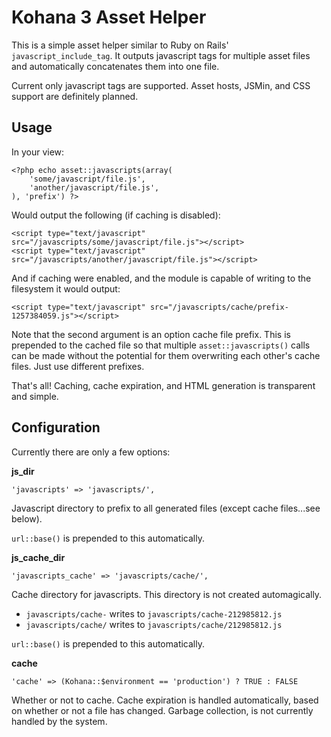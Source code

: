 # Kohana 3 Asset Helper

This is a simple asset helper similar to Ruby on Rails' `javascript_include_tag`. It outputs 
javascript tags for multiple asset files and automatically concatenates them into one file.

Current only javascript tags are supported. Asset hosts, JSMin, and CSS support are definitely planned.

## Usage

In your view:

    <?php echo asset::javascripts(array(
    	'some/javascript/file.js',
    	'another/javascript/file.js',
    ), 'prefix') ?>

Would output the following (if caching is disabled):

    <script type="text/javascript" src="/javascripts/some/javascript/file.js"></script>
    <script type="text/javascript" src="/javascripts/another/javascript/file.js"></script>

And if caching were enabled, and the module is capable of writing to the filesystem it would output:

    <script type="text/javascript" src="/javascripts/cache/prefix-1257384059.js"></script>

Note that the second argument is an option cache file prefix. This is prepended to the cached file 
so that multiple `asset::javascripts()` calls can be made without the potential for them overwriting 
each other's cache files. Just use different prefixes.

That's all! Caching, cache expiration, and HTML generation is transparent and simple.

## Configuration

Currently there are only a few options:

**js_dir**

    'javascripts' => 'javascripts/',

Javascript directory to prefix to all generated files (except cache files...see below).

`url::base()` is prepended to this automatically.
 
**js\_cache\_dir**

    'javascripts_cache' => 'javascripts/cache/',

Cache directory for javascripts. This directory is not created automagically.
 
  * `javascripts/cache-` writes to `javascripts/cache-212985812.js`
  * `javascripts/cache/` writes to `javascripts/cache/212985812.js`
 
`url::base()` is prepended to this automatically.
 
**cache**

    'cache' => (Kohana::$environment == 'production') ? TRUE : FALSE

Whether or not to cache. Cache expiration is handled automatically, based on whether or not a 
file has changed. Garbage collection, is not currently handled by the system.